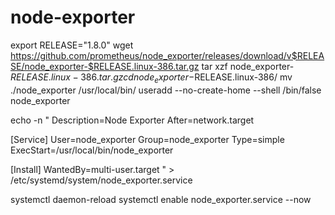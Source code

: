 # node-exporter
export RELEASE="1.8.0"
wget https://github.com/prometheus/node_exporter/releases/download/v$RELEASE/node_exporter-$RELEASE.linux-386.tar.gz
tar xzf node_exporter-$RELEASE.linux-386.tar.gz
cd node_exporter-$RELEASE.linux-386/
mv ./node_exporter /usr/local/bin/
useradd --no-create-home --shell /bin/false node_exporter

echo  -n "
Description=Node Exporter
After=network.target

[Service]
User=node_exporter
Group=node_exporter
Type=simple
ExecStart=/usr/local/bin/node_exporter

[Install]
WantedBy=multi-user.target " >  /etc/systemd/system/node_exporter.service


systemctl daemon-reload
systemctl enable node_exporter.service --now
